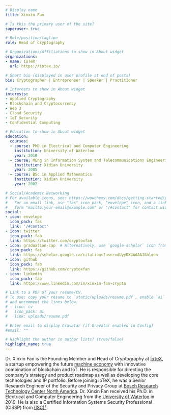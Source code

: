 ```yaml
---
# Display name
title: Xinxin Fan

# Is this the primary user of the site?
superuser: true

# Role/position/tagline
role: Head of Cryptography

# Organizations/Affiliations to show in About widget
organizations:
- name: IoTeX
  url: https://iotex.io/

# Short bio (displayed in user profile at end of posts)
bio: Cryptographer | Entrepreneur | Speaker | Practitioner

# Interests to show in About widget
interests:
- Applied Cryptography
- Blockchain and Cryptocurrency
- Web 3
- Cloud Security
- IoT Security
- Confidential Computing

# Education to show in About widget
education:
  courses:
  - course: PhD in Electrical and Computer Engineering
    institution: University of Waterloo
    year: 2010
  - course: MEng in Information System and Telecommunications Engineering
    institution: Xidian University
    year: 2005
  - course: BSc in Applied Mathematics
    institution: Xidian University
    year: 2002

# Social/Academic Networking
# For available icons, see: https://wowchemy.com/docs/getting-started/page-builder/#icons
#   For an email link, use "fas" icon pack, "envelope" icon, and a link in the
#   form "mailto:your-email@example.com" or "/#contact" for contact widget.
social:
- icon: envelope
  icon_pack: fas
  link: '/#contact'
- icon: twitter
  icon_pack: fab
  link: https://twitter.com/cryptoxfan
- icon: graduation-cap  # Alternatively, use `google-scholar` icon from `ai` icon pack
  icon_pack: fas
  link: https://scholar.google.ca/citations?user=dUyyDX4AAAAJ&hl=en
- icon: github
  icon_pack: fab
  link: https://github.com/cryptoxfan
- icon: linkedin
  icon_pack: fab
  link: https://www.linkedin.com/in/xinxin-fan-crypto

# Link to a PDF of your resume/CV.
# To use: copy your resume to `static/uploads/resume.pdf`, enable `ai` icons in `params.toml`, 
# and uncomment the lines below.
# - icon: cv
#   icon_pack: ai
#   link: uploads/resume.pdf

# Enter email to display Gravatar (if Gravatar enabled in Config)
#email: ""

# Highlight the author in author lists? (true/false) 
highlight_name: true
---
```


Dr. Xinxin Fan is the Founding Member and Head of Cryptography at [IoTeX](https://iotex.io/), a startup empowering the future [machine economy](https://machinefi.com/) with innovative combination of blockchain and IoT. He is responsible for directing the company's strategy and product roadmap as well as developing the core technologies and IP portfolio. Before joining IoTeX, he was a Senior Research Engineer of the Security and Privacy Group at [Bosch Research Technology Center North America](https://www.bosch.us/our-company/innovation/). Dr. Xinxin Fan received his Ph.D. in Electrical and Computer Engineering from the [University of Waterloo](https://uwaterloo.ca/) in 2010. He is also a Certified Information Systems Security Professional (CISSP) from [(ISC)²](https://www.isc2.org/).
